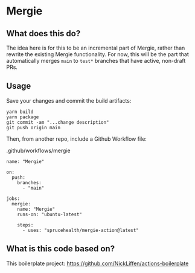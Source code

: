 # Mergie

## What does this do?

The idea here is for this to be an incremental part of Mergie, rather than rewrite the existing Mergie functionality. For now, this will be the part that automatically merges `main` to `test*` branches that have active, non-draft PRs.

## Usage

Save your changes and commit the build artifacts:

```
yarn build
yarn package
git commit -am "...change description"
git push origin main
```

Then, from another repo, include a Github Workflow file:

.github/workflows/mergie

```
name: "Mergie"

on:
  push:
    branches:
      - "main"

jobs:
  mergie:
    name: "Mergie"
    runs-on: "ubuntu-latest"

    steps:
      - uses: "sprucehealth/mergie-action@latest"
```

## What is this code based on?

This boilerplate project: https://github.com/NickLiffen/actions-boilerplate
